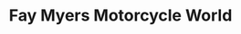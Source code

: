 ---
title: "Fay Myers Motorcycle World"
url: /greenwood-village/fay-myers-motorcycle-world/
shop: motorcycle
---